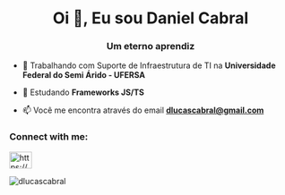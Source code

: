 <h1 align="center">Oi 👋, Eu sou Daniel Cabral</h1>
<h3 align="center">Um eterno aprendiz</h3>

- 🔭 Trabalhando com Suporte de Infraestrutura de TI na **Universidade Federal do Semi Árido - UFERSA**

- 🌱 Estudando **Frameworks JS/TS**

- 📫 Você me encontra através do email **dlucascabral@gmail.com**

<h3 align="left">Connect with me:</h3>
<p align="left">
<a href="https://linkedin.com/in/https://www.linkedin.com/in/dlucascabral/" target="blank"><img align="center" src="https://raw.githubusercontent.com/rahuldkjain/github-profile-readme-generator/master/src/images/icons/Social/linked-in-alt.svg" alt="https://www.linkedin.com/in/dlucascabral/" height="30" width="40" /></a>
</p>



<p><img align="center" src="https://github-readme-stats.vercel.app/api/top-langs?username=dlucascabral&show_icons=true&locale=en&layout=compact" alt="dlucascabral" /></p>


<!--
**dlucascabral/dlucascabral** is a ✨ _special_ ✨ repository because its `README.md` (this file) appears on your GitHub profile.

Here are some ideas to get you started:

- 🔭 I’m currently working on ...
- 🌱 I’m currently learning ...
- 👯 I’m looking to collaborate on ...
- 🤔 I’m looking for help with ...
- 💬 Ask me about ...
- 📫 How to reach me: ...
- 😄 Pronouns: ...
- ⚡ Fun fact: ...
-->
